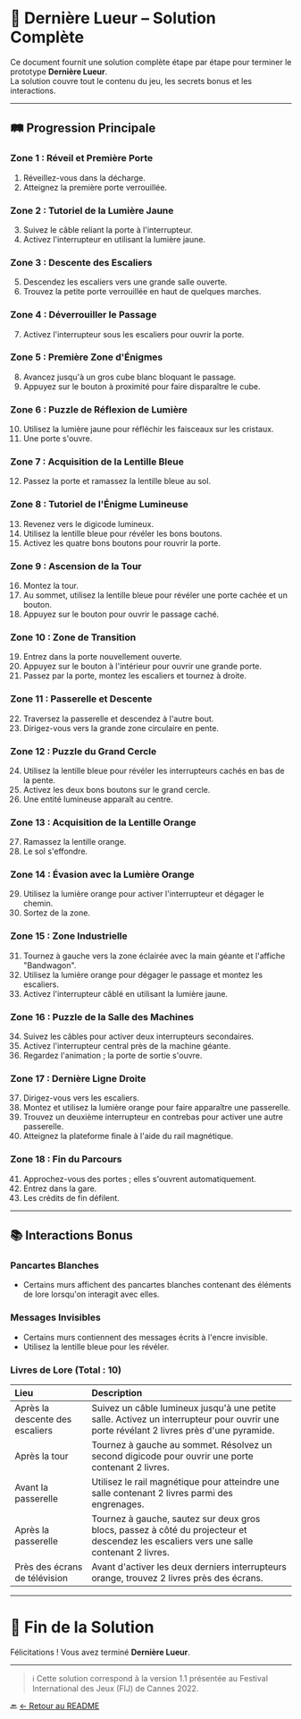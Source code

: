 # 📜 Dernière Lueur – Solution Complète

Ce document fournit une solution complète étape par étape pour terminer le prototype **Dernière Lueur**.  
La solution couvre tout le contenu du jeu, les secrets bonus et les interactions.

---

## 🛤️ Progression Principale

### Zone 1 : Réveil et Première Porte
1. Réveillez-vous dans la décharge.
2. Atteignez la première porte verrouillée.

### Zone 2 : Tutoriel de la Lumière Jaune
3. Suivez le câble reliant la porte à l'interrupteur.
4. Activez l'interrupteur en utilisant la lumière jaune.

### Zone 3 : Descente des Escaliers
5. Descendez les escaliers vers une grande salle ouverte.
6. Trouvez la petite porte verrouillée en haut de quelques marches.

### Zone 4 : Déverrouiller le Passage
7. Activez l'interrupteur sous les escaliers pour ouvrir la porte.

### Zone 5 : Première Zone d'Énigmes
8. Avancez jusqu'à un gros cube blanc bloquant le passage.
9. Appuyez sur le bouton à proximité pour faire disparaître le cube.

### Zone 6 : Puzzle de Réflexion de Lumière
10. Utilisez la lumière jaune pour réfléchir les faisceaux sur les cristaux.
11. Une porte s'ouvre.

### Zone 7 : Acquisition de la Lentille Bleue
12. Passez la porte et ramassez la lentille bleue au sol.

### Zone 8 : Tutoriel de l'Énigme Lumineuse
13. Revenez vers le digicode lumineux.
14. Utilisez la lentille bleue pour révéler les bons boutons.
15. Activez les quatre bons boutons pour rouvrir la porte.

### Zone 9 : Ascension de la Tour
16. Montez la tour.
17. Au sommet, utilisez la lentille bleue pour révéler une porte cachée et un bouton.
18. Appuyez sur le bouton pour ouvrir le passage caché.

### Zone 10 : Zone de Transition
19. Entrez dans la porte nouvellement ouverte.
20. Appuyez sur le bouton à l'intérieur pour ouvrir une grande porte.
21. Passez par la porte, montez les escaliers et tournez à droite.

### Zone 11 : Passerelle et Descente
22. Traversez la passerelle et descendez à l'autre bout.
23. Dirigez-vous vers la grande zone circulaire en pente.

### Zone 12 : Puzzle du Grand Cercle
24. Utilisez la lentille bleue pour révéler les interrupteurs cachés en bas de la pente.
25. Activez les deux bons boutons sur le grand cercle.
26. Une entité lumineuse apparaît au centre.

### Zone 13 : Acquisition de la Lentille Orange
27. Ramassez la lentille orange.
28. Le sol s'effondre.

### Zone 14 : Évasion avec la Lumière Orange
29. Utilisez la lumière orange pour activer l'interrupteur et dégager le chemin.
30. Sortez de la zone.

### Zone 15 : Zone Industrielle
31. Tournez à gauche vers la zone éclairée avec la main géante et l'affiche "Bandwagon".
32. Utilisez la lumière orange pour dégager le passage et montez les escaliers.
33. Activez l'interrupteur câblé en utilisant la lumière jaune.

### Zone 16 : Puzzle de la Salle des Machines
34. Suivez les câbles pour activer deux interrupteurs secondaires.
35. Activez l'interrupteur central près de la machine géante.
36. Regardez l'animation ; la porte de sortie s'ouvre.

### Zone 17 : Dernière Ligne Droite
37. Dirigez-vous vers les escaliers.
38. Montez et utilisez la lumière orange pour faire apparaître une passerelle.
39. Trouvez un deuxième interrupteur en contrebas pour activer une autre passerelle.
40. Atteignez la plateforme finale à l'aide du rail magnétique.

### Zone 18 : Fin du Parcours
41. Approchez-vous des portes ; elles s'ouvrent automatiquement.
42. Entrez dans la gare.
43. Les crédits de fin défilent.

---

## 📚 Interactions Bonus

### Pancartes Blanches
- Certains murs affichent des pancartes blanches contenant des éléments de lore lorsqu'on interagit avec elles.

### Messages Invisibles
- Certains murs contiennent des messages écrits à l'encre invisible.
- Utilisez la lentille bleue pour les révéler.

### Livres de Lore (Total : 10)

| Lieu | Description |
|:-----|:------------|
| Après la descente des escaliers | Suivez un câble lumineux jusqu'à une petite salle. Activez un interrupteur pour ouvrir une porte révélant 2 livres près d'une pyramide. |
| Après la tour | Tournez à gauche au sommet. Résolvez un second digicode pour ouvrir une porte contenant 2 livres. |
| Avant la passerelle | Utilisez le rail magnétique pour atteindre une salle contenant 2 livres parmi des engrenages. |
| Après la passerelle | Tournez à gauche, sautez sur deux gros blocs, passez à côté du projecteur et descendez les escaliers vers une salle contenant 2 livres. |
| Près des écrans de télévision | Avant d'activer les deux derniers interrupteurs orange, trouvez 2 livres près des écrans. |

---

# 🏁 Fin de la Solution

Félicitations ! Vous avez terminé **Dernière Lueur**.

---

> ℹ️ Cette solution correspond à la version 1.1 présentée au Festival International des Jeux (FIJ) de Cannes 2022.

🔙 [← Retour au README](./README_FR.md)

